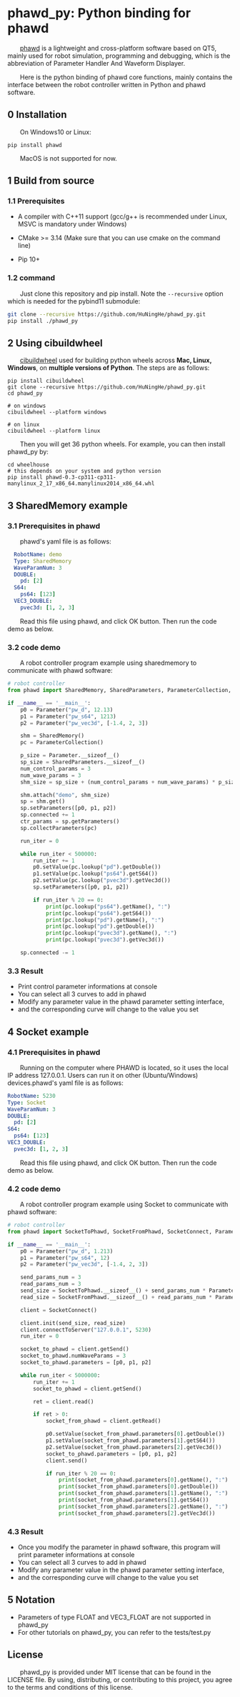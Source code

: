 # phawd_py: Python binding for phawd

&emsp;&emsp;[phawd](https://github.com/HuNingHe/phawd) is a lightweight and cross-platform software based on QT5, mainly used for robot simulation, programming and debugging, which is the abbreviation of Parameter Handler And Waveform Displayer. 

&emsp;&emsp;Here is the python binding of phawd core functions, mainly contains the interface between the robot controller written in Python and phawd software.

## 0 Installation

&emsp;&emsp;On Windows10 or Linux:

```shell
pip install phawd
```

&emsp;&emsp;MacOS is not supported for now.

## 1 Build from source

### 1.1 Prerequisites

* A compiler with C++11 support (gcc/g++ is recommended under Linux, MSVC is mandatory under Windows)

* CMake >= 3.14 (Make sure that you can use cmake on the command line)

* Pip 10+

### 1.2 command

&emsp;&emsp;Just clone this repository and pip install. Note the `--recursive` option which is needed for the pybind11 submodule:

```bash
git clone --recursive https://github.com/HuNingHe/phawd_py.git
pip install ./phawd_py
```

## 2 Using cibuildwheel 

&emsp;&emsp;[cibuildwheel](https://cibuildwheel.readthedocs.io) used for building python wheels across **Mac, Linux, Windows**, on **multiple versions of Python**. The steps are as follows: 

```shell
pip install cibuildwheel
git clone --recursive https://github.com/HuNingHe/phawd_py.git
cd phawd_py

# on windows
cibuildwheel --platform windows

# on linux
cibuildwheel --platform linux
```

&emsp;&emsp;Then you will get 36 python wheels. For example, you can then install phawd_py by:

```shell
cd wheelhouse
# this depends on your system and python version
pip install phawd-0.3-cp311-cp311-manylinux_2_17_x86_64.manylinux2014_x86_64.whl
```

## 3 SharedMemory example

### 3.1 Prerequisites in phawd

&emsp;&emsp;phawd's yaml file is as follows:

```yaml
  RobotName: demo
  Type: SharedMemory
  WaveParamNum: 3
  DOUBLE:
    pd: [2]
  S64:
    ps64: [123]
  VEC3_DOUBLE:
    pvec3d: [1, 2, 3]
```

&emsp;&emsp;Read this file using phawd, and click OK button. Then run the code demo as below.

### 3.2 code demo

&emsp;&emsp;A robot controller program example using sharedmemory to communicate with phawd software:

```python
# robot controller
from phawd import SharedMemory, SharedParameters, ParameterCollection, Parameter

if __name__ == '__main__':
    p0 = Parameter("pw_d", 12.13)
    p1 = Parameter("pw_s64", 1213)
    p2 = Parameter("pw_vec3d", [-1.4, 2, 3])

    shm = SharedMemory()
    pc = ParameterCollection()

    p_size = Parameter.__sizeof__()
    sp_size = SharedParameters.__sizeof__()
    num_control_params = 3
    num_wave_params = 3
    shm_size = sp_size + (num_control_params + num_wave_params) * p_size

    shm.attach("demo", shm_size)
    sp = shm.get()
    sp.setParameters([p0, p1, p2])
    sp.connected += 1
    ctr_params = sp.getParameters()
    sp.collectParameters(pc)

    run_iter = 0

    while run_iter < 500000:
        run_iter += 1
        p0.setValue(pc.lookup("pd").getDouble())
        p1.setValue(pc.lookup("ps64").getS64())
        p2.setValue(pc.lookup("pvec3d").getVec3d())
        sp.setParameters([p0, p1, p2])

        if run_iter % 20 == 0:
            print(pc.lookup("ps64").getName(), ":")
            print(pc.lookup("ps64").getS64())
            print(pc.lookup("pd").getName(), ":")
            print(pc.lookup("pd").getDouble())
            print(pc.lookup("pvec3d").getName(), ":")
            print(pc.lookup("pvec3d").getVec3d())

    sp.connected -= 1
```

### 3.3 Result

- Print control parameter informations at console
- You can select all 3 curves to add in phawd
- Modify any parameter value in the phawd parameter setting interface,
- and the corresponding curve will change to the value you set

## 4 Socket example

### 4.1 Prerequisites in phawd

&emsp;&emsp;Running on the computer where PHAWD is located, so it uses the local IP address 127.0.0.1. Users can run it on other (Ubuntu/Windows) devices.phawd's yaml file is as follows:

```yaml
RobotName: 5230
Type: Socket
WaveParamNum: 3
DOUBLE:
  pd: [2]
S64:
  ps64: [123]
VEC3_DOUBLE:
  pvec3d: [1, 2, 3]
```

&emsp;&emsp;Read this file using phawd, and click OK button. Then run the code demo as below.

### 4.2 code demo

&emsp;&emsp;A robot controller program example using Socket to communicate with phawd software:

```python
# robot controller
from phawd import SocketToPhawd, SocketFromPhawd, SocketConnect, Parameter

if __name__ == '__main__':
    p0 = Parameter("pw_d", 1.213)
    p1 = Parameter("pw_s64", 12)
    p2 = Parameter("pw_vec3d", [-1.4, 2, 3])

    send_params_num = 3
    read_params_num = 3
    send_size = SocketToPhawd.__sizeof__() + send_params_num * Parameter.__sizeof__()
    read_size = SocketFromPhawd.__sizeof__() + read_params_num * Parameter.__sizeof__()

    client = SocketConnect()

    client.init(send_size, read_size)
    client.connectToServer("127.0.0.1", 5230)
    run_iter = 0

    socket_to_phawd = client.getSend()
    socket_to_phawd.numWaveParams = 3
    socket_to_phawd.parameters = [p0, p1, p2]

    while run_iter < 5000000:
        run_iter += 1
        socket_to_phawd = client.getSend()

        ret = client.read()

        if ret > 0:
            socket_from_phawd = client.getRead()

            p0.setValue(socket_from_phawd.parameters[0].getDouble())
            p1.setValue(socket_from_phawd.parameters[1].getS64())
            p2.setValue(socket_from_phawd.parameters[2].getVec3d())
            socket_to_phawd.parameters = [p0, p1, p2]
            client.send()

            if run_iter % 20 == 0:
                print(socket_from_phawd.parameters[0].getName(), ":")
                print(socket_from_phawd.parameters[0].getDouble())
                print(socket_from_phawd.parameters[1].getName(), ":")
                print(socket_from_phawd.parameters[1].getS64())
                print(socket_from_phawd.parameters[2].getName(), ":")
                print(socket_from_phawd.parameters[2].getVec3d())
```

### 4.3 Result

- Once you modify the parameter in phawd software, this program will print parameter informations at console
- You can select all 3 curves to add in phawd
- Modify any parameter value in the phawd parameter setting interface,
- and the corresponding curve will change to the value you set

## 5 Notation

- Parameters of type FLOAT and VEC3_FLOAT  are not supported in phawd_py
- For other tutorials on phawd_py, you can refer to the tests/test.py

## License

&emsp;&emsp;phawd_py is provided under MIT license that can be found in the LICENSE file. By using, distributing, or contributing to this project, you agree to the terms and conditions of this license.
